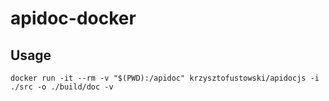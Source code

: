 # apidoc-docker
## Usage

    docker run -it --rm -v "$(PWD):/apidoc" krzysztofustowski/apidocjs -i ./src -o ./build/doc -v
